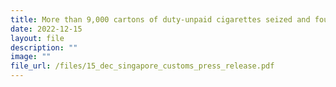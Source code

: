```yaml
---
title: More than 9,000 cartons of duty-unpaid cigarettes seized and four men arrested in Customs operation
date: 2022-12-15
layout: file
description: ""
image: ""
file_url: /files/15_dec_singapore_customs_press_release.pdf
---
```

